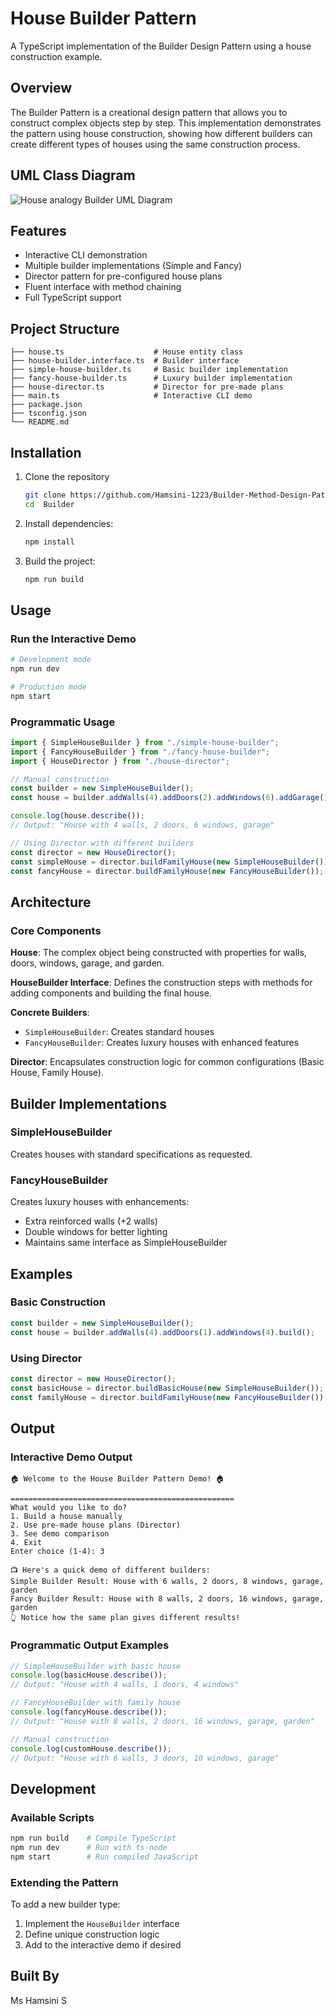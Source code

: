 # House Builder Pattern

A TypeScript implementation of the Builder Design Pattern using a house construction example.

## Overview

The Builder Pattern is a creational design pattern that allows you to construct complex objects step by step. This implementation demonstrates the pattern using house construction, showing how different builders can create different types of houses using the same construction process.

## UML Class Diagram

![House analogy Builder UML Diagram](Builder.png)

## Features

- Interactive CLI demonstration
- Multiple builder implementations (Simple and Fancy)
- Director pattern for pre-configured house plans
- Fluent interface with method chaining
- Full TypeScript support

## Project Structure

```
├── house.ts                    # House entity class
├── house-builder.interface.ts  # Builder interface
├── simple-house-builder.ts     # Basic builder implementation
├── fancy-house-builder.ts      # Luxury builder implementation
├── house-director.ts           # Director for pre-made plans
├── main.ts                     # Interactive CLI demo
├── package.json
├── tsconfig.json
└── README.md
```

## Installation

1. Clone the repository
   ```bash
   git clone https://github.com/Hamsini-1223/Builder-Method-Design-Pattern
   cd  Builder
   ```
2. Install dependencies:
   ```bash
   npm install
   ```
3. Build the project:
   ```bash
   npm run build
   ```

## Usage

### Run the Interactive Demo

```bash
# Development mode
npm run dev

# Production mode
npm start
```

### Programmatic Usage

```typescript
import { SimpleHouseBuilder } from "./simple-house-builder";
import { FancyHouseBuilder } from "./fancy-house-builder";
import { HouseDirector } from "./house-director";

// Manual construction
const builder = new SimpleHouseBuilder();
const house = builder.addWalls(4).addDoors(2).addWindows(6).addGarage().build();

console.log(house.describe());
// Output: "House with 4 walls, 2 doors, 6 windows, garage"

// Using Director with different builders
const director = new HouseDirector();
const simpleHouse = director.buildFamilyHouse(new SimpleHouseBuilder());
const fancyHouse = director.buildFamilyHouse(new FancyHouseBuilder());
```

## Architecture

### Core Components

**House**: The complex object being constructed with properties for walls, doors, windows, garage, and garden.

**HouseBuilder Interface**: Defines the construction steps with methods for adding components and building the final house.

**Concrete Builders**:

- `SimpleHouseBuilder`: Creates standard houses
- `FancyHouseBuilder`: Creates luxury houses with enhanced features

**Director**: Encapsulates construction logic for common configurations (Basic House, Family House).

## Builder Implementations

### SimpleHouseBuilder

Creates houses with standard specifications as requested.

### FancyHouseBuilder

Creates luxury houses with enhancements:

- Extra reinforced walls (+2 walls)
- Double windows for better lighting
- Maintains same interface as SimpleHouseBuilder

## Examples

### Basic Construction

```typescript
const builder = new SimpleHouseBuilder();
const house = builder.addWalls(4).addDoors(1).addWindows(4).build();
```

### Using Director

```typescript
const director = new HouseDirector();
const basicHouse = director.buildBasicHouse(new SimpleHouseBuilder());
const familyHouse = director.buildFamilyHouse(new FancyHouseBuilder());
```

## Output

### Interactive Demo Output

```
🏠 Welcome to the House Builder Pattern Demo! 🏠

==================================================
What would you like to do?
1. Build a house manually
2. Use pre-made house plans (Director)
3. See demo comparison
4. Exit
Enter choice (1-4): 3

📺 Here's a quick demo of different builders:
Simple Builder Result: House with 6 walls, 2 doors, 8 windows, garage, garden
Fancy Builder Result: House with 8 walls, 2 doors, 16 windows, garage, garden
👆 Notice how the same plan gives different results!
```

### Programmatic Output Examples

```typescript
// SimpleHouseBuilder with basic house
console.log(basicHouse.describe());
// Output: "House with 4 walls, 1 doors, 4 windows"

// FancyHouseBuilder with family house
console.log(fancyHouse.describe());
// Output: "House with 8 walls, 2 doors, 16 windows, garage, garden"

// Manual construction
console.log(customHouse.describe());
// Output: "House with 6 walls, 3 doors, 10 windows, garage"
```

## Development

### Available Scripts

```bash
npm run build    # Compile TypeScript
npm run dev      # Run with ts-node
npm start        # Run compiled JavaScript
```

### Extending the Pattern

To add a new builder type:

1. Implement the `HouseBuilder` interface
2. Define unique construction logic
3. Add to the interactive demo if desired

## Built By

Ms Hamsini S
